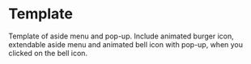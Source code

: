 # Template
Template of aside menu and pop-up. Include animated burger icon, extendable aside menu and  animated bell icon with pop-up, when you clicked on the bell icon.
